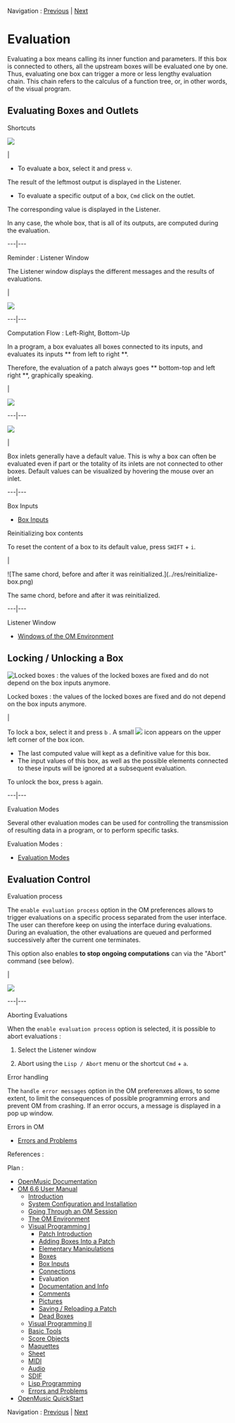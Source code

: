 Navigation : [Previous](Connections "page
précédente\(Connections\)") | [Next](DocAndInfo "page
suivante\(Documentation and Info\)")

# Evaluation

Evaluating a box means calling its inner function and parameters. If this box
is connected to others, all the upstream boxes will be evaluated one by one.
Thus, evaluating one box can trigger a more or less lengthy evaluation chain.
This chain refers to the calculus of a function tree, or, in other words, of
the visual program.

## Evaluating Boxes and Outlets

Shortcuts

![](../res/evaluation.png)

|

  * To evaluate a box, select it and press `v`. 

The result of the leftmost output is displayed in the Listener.

  * To evaluate a specific output of a box, `Cmd` click on the outlet. 

The corresponding value is displayed in the Listener.

In any case, the whole box, that is all of its outputs, are computed during
the evaluation.  
  
---|---  
  
Reminder : Listener Window

The Listener window displays the different messages and the results of
evaluations.

|

[![](../res/patchandlistener_1.png)](../res/patchandlistener.png "Cliquez pour
agrandir")  
  
---|---  
  
Computation Flow : Left-Right, Bottom-Up

In a program, a box evaluates all boxes connected to its inputs, and evaluates
its inputs ** from left to right **.

Therefore, the evaluation of a patch always goes ** bottom-top and left right
**, graphically speaking.

|

![](../res/downtop.png)  
  
---|---  
  
![](../res/defin.png)

|

Box inlets generally have a default value. This is why a box can often be
evaluated even if part or the totality of its inlets are not connected to
other boxes. Default values can be visualized by hovering the mouse over an
inlet.  
  
---|---  
  
Box Inputs

  * [Box Inputs](BoxInputs)

Reinitializing box contents

To reset the content of a box to its default value, press `SHIFT` \+ `i`.

|

![The same chord, before and after it was reinitialized.](../res/reinitialize-
box.png)

The same chord, before and after it was reinitialized.  
  
---|---  
  
Listener Window

  * [Windows of the OM Environment](MainWindows)

## Locking / Unlocking a Box

![Locked boxes : the values of the locked boxes are fixed and do not depend on
the box inputs anymore.](../res/lockedboxes.png)

Locked boxes : the values of the locked boxes are fixed and do not depend on
the box inputs anymore.

|

To lock a box, select it and press `b` . A small ![](../res/cross_icon.png)
icon appears on the upper left corner of the box icon.

  * The last computed value will kept as a definitive value for this box. 
  * The input values of this box, as well as the possible elements connected to these inputs will be ignored at a subsequent evaluation.

To unlock the box, press `b` again.  
  
---|---  
  
Evaluation Modes

Several other evaluation modes can be used for controlling the transmission of
resulting data in a program, or to perform specific tasks.

Evaluation Modes :

  * [Evaluation Modes](EvalModes)

## Evaluation Control

Evaluation process

The `enable evaluation process` option in the OM preferences allows to trigger
evaluations on a specific process separated from the user interface. The user
can therefore keep on using the interface during evaluations. During an
evaluation, the other evaluations are queued and performed successively after
the current one terminates.

This option also enables  **to stop ongoing computations** can via the "Abort"
command (see below).

|

![](../res/evaluation-prefs.png)  
  
---|---  
  
Aborting Evaluations

When the `enable evaluation process` option is selected, it is possible to
abort evaluations :

  1. Select the Listener window

  2. Abort using the `Lisp / Abort` menu or the shortcut `Cmd` \+ `a`.

Error handling

The `handle error messages` option in the OM preferenxes allows, to some
extent, to limit the consequences of possible programming errors and prevent
OM from crashing. If an error occurs, a message is displayed in a pop up
window.

Errors in OM

  * [Errors and Problems](errors)

References :

Plan :

  * [OpenMusic Documentation](OM-Documentation)
  * [OM 6.6 User Manual](OM-User-Manual)
    * [Introduction](00-Sommaire)
    * [System Configuration and Installation](Installation)
    * [Going Through an OM Session](Goingthrough)
    * [The OM Environment](Environment)
    * [Visual Programming I](BasicVisualProgramming)
      * [Patch Introduction](ProgrammingIntro)
      * [Adding Boxes Into a Patch](AddingBoxes)
      * [Elementary Manipulations](ElementaryManips)
      * [Boxes](Boxes)
      * [Box Inputs](BoxInputs)
      * [Connections](Connections)
      * Evaluation
      * [Documentation and Info](DocAndInfo)
      * [Comments](Comments)
      * [Pictures](Pictures)
      * [Saving / Reloading a Patch](SavingPatch)
      * [Dead Boxes](DeadBox)
    * [Visual Programming II](AdvancedVisualProgramming)
    * [Basic Tools](BasicObjects)
    * [Score Objects](ScoreObjects)
    * [Maquettes](Maquettes)
    * [Sheet](Sheet)
    * [MIDI](MIDI)
    * [Audio](Audio)
    * [SDIF](SDIF)
    * [Lisp Programming](Lisp)
    * [Errors and Problems](errors)
  * [OpenMusic QuickStart](QuickStart-Chapters)

Navigation : [Previous](Connections "page
précédente\(Connections\)") | [Next](DocAndInfo "page
suivante\(Documentation and Info\)")

